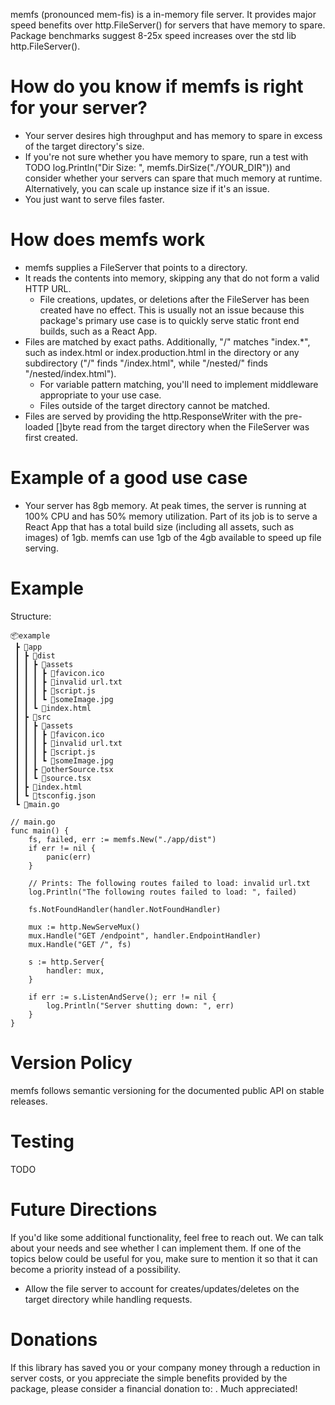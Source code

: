 memfs (pronounced mem-fis) is a in-memory file server. It provides major speed benefits over http.FileServer() for servers that have memory to spare. Package benchmarks suggest 8-25x speed increases over the std lib http.FileServer().

# How do you know if memfs is right for your server?
* Your server desires high throughput and has memory to spare in excess of the target directory's size.
* If you're not sure whether you have memory to spare, run a test with TODO log.Println("Dir Size: ", memfs.DirSize("./YOUR_DIR")) and consider whether your servers can spare that much memory at runtime. Alternatively, you can scale up instance size if it's an issue.
* You just want to serve files faster.
    
# How does memfs work
* memfs supplies a FileServer that points to a directory.
* It reads the contents into memory, skipping any that do not form a valid HTTP URL.
    * File creations, updates, or deletions after the FileServer has been created have no effect. This is usually not an issue because this package's primary use case is to quickly serve static front end builds, such as a React App.
* Files are matched by exact paths. Additionally, "/" matches "index.*", such as index.html or index.production.html in the directory or any subdirectory ("/" finds "/index.html", while "/nested/" finds "/nested/index.html").
    * For variable pattern matching, you'll need to implement middleware appropriate to your use case.
    * Files outside of the target directory cannot be matched.
* Files are served by providing the http.ResponseWriter with the pre-loaded []byte read from the target directory when the FileServer was first created.

# Example of a good use case
* Your server has 8gb memory. At peak times, the server is running at 100% CPU and has 50% memory utilization. Part of its job is to serve a React App that has a total build size (including all assets, such as images) of 1gb. memfs can use 1gb of the 4gb available to speed up file serving.

# Example
Structure:
```
📦example
 ┣ 📂app
 ┃ ┣ 📂dist
 ┃ ┃ ┣ 📂assets
 ┃ ┃ ┃ ┣ 📜favicon.ico
 ┃ ┃ ┃ ┣ 📜invalid url.txt
 ┃ ┃ ┃ ┣ 📜script.js
 ┃ ┃ ┃ ┗ 📜someImage.jpg
 ┃ ┃ ┗ 📜index.html
 ┃ ┣ 📂src
 ┃ ┃ ┣ 📂assets
 ┃ ┃ ┃ ┣ 📜favicon.ico
 ┃ ┃ ┃ ┣ 📜invalid url.txt
 ┃ ┃ ┃ ┣ 📜script.js
 ┃ ┃ ┃ ┗ 📜someImage.jpg
 ┃ ┃ ┣ 📜otherSource.tsx
 ┃ ┃ ┗ 📜source.tsx
 ┃ ┣ 📜index.html
 ┃ ┗ 📜tsconfig.json
 ┗ 📜main.go

// main.go
func main() {
    fs, failed, err := memfs.New("./app/dist")
    if err != nil {
        panic(err)
    }

    // Prints: The following routes failed to load: invalid url.txt
    log.Println("The following routes failed to load: ", failed)

    fs.NotFoundHandler(handler.NotFoundHandler)

    mux := http.NewServeMux()
    mux.Handle("GET /endpoint", handler.EndpointHandler)
    mux.Handle("GET /", fs)

    s := http.Server{
        handler: mux,
    }

    if err := s.ListenAndServe(); err != nil {
        log.Println("Server shutting down: ", err)
    }
}
```

# Version Policy
memfs follows semantic versioning for the documented public API on stable releases.

# Testing
TODO

# Future Directions
If you'd like some additional functionality, feel free to reach out. We can talk about your needs and see whether I can implement them. If one of the topics below could be useful for you, make sure to mention it so that it can become a priority instead of a possibility.
* Allow the file server to account for creates/updates/deletes on the target directory while handling requests.

# Donations
If this library has saved you or your company money through a reduction in server costs, or you appreciate the simple benefits provided by the package, please consider a financial donation to: . Much appreciated!